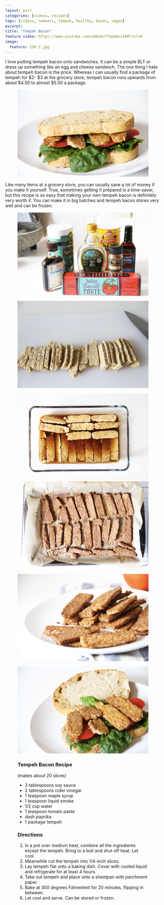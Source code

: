 ```yaml
---
layout: post
categories: [videos, recipes]
tags: [videos, nomeats, tempeh, healthy, bacon, vegan]
excerpt: 
title: "Tempeh Bacon"
feature_video: https://www.youtube.com/embed/F7bpGAosI4M?rel=0
image:
  feature: 230-1.jpg
---
```


I love putting tempeh bacon onto sandwiches.  It can be a simple BLT or dress up something like an egg and cheese sandwich.  The one thing I hate about tempeh bacon is the price.  Whereas I can usually find a package of tempeh for $2- $3 at the grocery store, tempeh bacon runs upwards from about $4.50 to almost $5.50 a package.

<figure>
    <img src="/images/230-7.jpg">
</figure>

Like many items at a grocery store, you can usually save a lot of money if you make it yourself.  True, sometimes getting it prepared is a time-saver, but this recipe is so easy that making your own tempeh bacon is definitely very worth it.   You can make it in big batches and tempeh bacon stores very well and can be frozen.


<figure class="half">
<img src="/images/230-2.jpg">
<img src="/images/230-3.jpg">
</figure>

<figure class="half">
<img src="/images/230-4.jpg">
<img src="/images/230-1.jpg">
</figure>

<figure>
    <img src="/images/230-5.jpg">
</figure>

<figure>
    <img src="/images/230-6.jpg">
</figure>


<figure class="ingredients" markdown="1">

### Tempeh Bacon Recipe

(makes about 20 slices)

- 3 tablespoons soy sauce
- 2 tablespoons cider vinegar
- 1 teaspoon maple syrup
- 1 teaspoon liquid smoke
- 1/2 cup water
- 1 teaspoon tomato paste
- dash paprika
- 1 package tempeh


</figure>

<figure class="directions" markdown="1">

### Directions

1. In a pot over medium heat, combine all the ingredients except the tempeh.  Bring to a boil and shut off heat.  Let cool.
2. Meanwhile cut the tempeh into 1/4-inch slices.
3. Lay tempeh flat onto a baking dish.  Cover with cooled liquid and refrigerate for at least 4 hours.
4. Take out tempeh and place onto a sheetpan with parchment paper.
5. Bake at 300 degrees Fahrenheit for 20 minutes, flipping in between.
6. Let cool and serve.  Can be stored or frozen.
</figure>